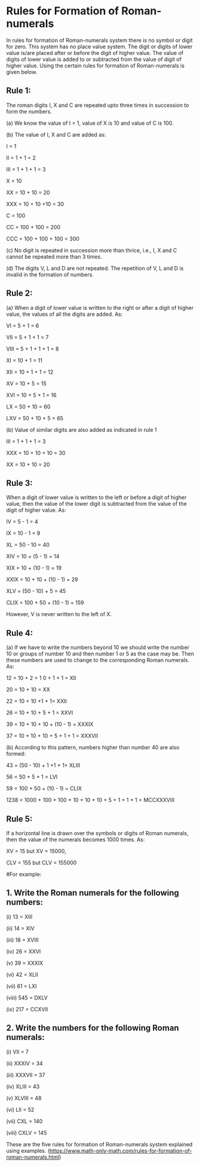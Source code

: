 ﻿# Rules for Formation of Roman-numerals
 
In rules for formation of Roman-numerals system there is no symbol or digit for zero. This system has no place value system. The digit or digits of lower value is/are placed after or before the digit of higher value. The value of digits of lower value is added to or subtracted from the value of digit of higher value. Using the certain rules for formation of Roman-numerals is given below.

## Rule 1: 

The roman digits I, X and C are repeated upto three times in succession to form the numbers.

(a) We know the value of I = 1, value of X is 10 and value of C is 100.


(b) The value of I, X and C are added as:

I = 1

II = 1 + 1 = 2

III = 1 + 1 + 1 = 3

X = 10

XX = 10 + 10 = 20

XXX = 10 + 10 +10 = 30

C = 100

CC = 100 + 100 = 200

CCC = 100 + 100 + 100 = 300

(c) No digit is repeated in succession more than thrice, i.e., I, X and C cannot be repeated more than 3 times.


(d) The digits V, L and D are not repeated. The repetition of V, L and D is invalid in the formation of numbers.


## Rule 2: 

(a) When a digit of lower value is written to the right or after a digit of higher value, the values of all the digits are added. As:

VI = 5 + 1 = 6

VII = 5 + 1 + 1 = 7

VIII = 5 + 1 + 1 + 1 = 8

XI = 10 + 1 = 11

XII = 10 + 1 + 1 = 12

XV = 10 + 5 = 15

XVI = 10 + 5 + 1 = 16

LX = 50 + 10 = 60

LXV = 50 + 10 + 5 = 65



(b) Value of similar digits are also added as indicated in rule 1

III = 1 + 1 + 1 = 3



XXX = 10 + 10 + 10 = 30

XX = 10 + 10 = 20

## Rule 3: 

When a digit of lower value is written to the left or before a digit of higher value, then the value of the lower digit is subtracted from the value of the digit of higher value. As:

IV = 5 - 1 = 4

IX = 10 - 1 = 9

XL = 50 - 10 = 40

XIV = 10 + (5 - 1) = 14

XIX = 10 + (10 - 1) = 19

XXIX = 10 + 10 + (10 - 1) = 29

XLV = (50 - 10) + 5 = 45

CLIX = 100 + 50 + (10 - 1) = 159

However, V is never written to the left of X.

## Rule 4: 

(a) If we have to write the numbers beyond 10 we should write the number 10 or groups of number 10 and then number 1 or 5 as the case may be. Then these numbers are used to change to the corresponding Roman numerals. As:

12 = 10 + 2 = 1 0 + 1 + 1 = XII

20 = 10 + 10 = XX

22 = 10 + 10 +1 + 1= XXII

26 = 10 + 10 + 5 + 1 = XXVI

39 = 10 + 10 + 10 + (10 - 1) = XXXIX

37 = 10 + 10 + 10 + 5 + 1 + 1 = XXXVII


(b) According to this pattern, numbers higher than number 40 are also formed:

43 = (50 - 10) + 1 +1 + 1= XLIII

56 = 50 + 5 + 1 = LVI

59 = 100 + 50 + (10 - 1) = CLIX

1238 = 1000 + 100 + 100 + 10 + 10 + 10 + 5 + 1 + 1 + 1 = MCCXXXVIII



## Rule 5: 

If a horizontal line is drawn over the symbols or digits of Roman numerals, then the value of the numerals becomes 1000 times. As:

XV = 15 but XV = 15000,

CLV = 155 but CLV = 155000


#For example:

## 1. Write the Roman numerals for the following numbers:

(i) 13 = XIII

(ii) 14 = XIV

(iii) 18 = XVIII

(iv) 26 = XXVI

(v) 39 = XXXIX

(vi) 42 = XLII

(vii) 61 = LXI

(viii) 545 = DXLV

(ix) 217 = CCXVII


## 2. Write the numbers for the following Roman numerals:

(i) VII = 7

(ii) XXXIV = 34

(iii) XXXVII = 37

(iv) XLIII = 43

(v) XLVIII = 48

(vi) LII = 52

(vii) CXL = 140

(viii) CXLV = 145

These are the five rules for formation of Roman-numerals system explained using examples.
(https://www.math-only-math.com/rules-for-formation-of-roman-numerals.html)